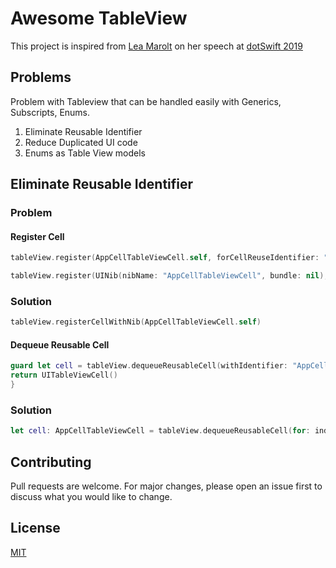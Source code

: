 # Awesome TableView

This project is inspired from [Lea Marolt](https://github.com/leamars) on her speech at [dotSwift 2019](https://www.youtube.com/watch?v=dluKlOPPllY)

## Problems

Problem with Tableview that can be handled easily with Generics, Subscripts, Enums.

1. Eliminate Reusable Identifier
2. Reduce Duplicated UI code
3. Enums as Table View models


## Eliminate Reusable Identifier

### Problem
#### Register Cell
```swift
tableView.register(AppCellTableViewCell.self, forCellReuseIdentifier: "AppCellTableViewCell")
```
```swift
tableView.register(UINib(nibName: "AppCellTableViewCell", bundle: nil), forCellReuseIdentifier: "AppCellTableViewCell")
```

### Solution

```swift
tableView.registerCellWithNib(AppCellTableViewCell.self)
```

#### Dequeue Reusable Cell
```swift
guard let cell = tableView.dequeueReusableCell(withIdentifier: "AppCellTableViewCell", for: indexPath) as? AppCellTableViewCell else {
return UITableViewCell()
}
```

### Solution

```swift
let cell: AppCellTableViewCell = tableView.dequeueReusableCell(for: indexPath)
```

## Contributing
Pull requests are welcome. For major changes, please open an issue first to discuss what you would like to change.

## License
[MIT](https://choosealicense.com/licenses/mit/)
